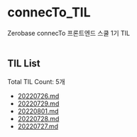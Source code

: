 # connecTo_TIL
Zerobase connecTo 프론트엔드 스쿨 1기 TIL<br><br>
## TIL List
Total TIL Count: 5개
- [20220726.md](https://github.com/chaerin-dev/connecTo_TIL/blob/main/20220726.md)
- [20220729.md](https://github.com/chaerin-dev/connecTo_TIL/blob/main/20220729.md)
- [20220801.md](https://github.com/chaerin-dev/connecTo_TIL/blob/main/20220801.md)
- [20220728.md](https://github.com/chaerin-dev/connecTo_TIL/blob/main/20220728.md)
- [20220727.md](https://github.com/chaerin-dev/connecTo_TIL/blob/main/20220727.md)

